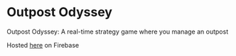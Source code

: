 # Outpost Odyssey

Outpost Odyssey: A real-time strategy game where you manage an outpost

Hosted [here](https://outpost-odyssey-web.web.app/) on Firebase
